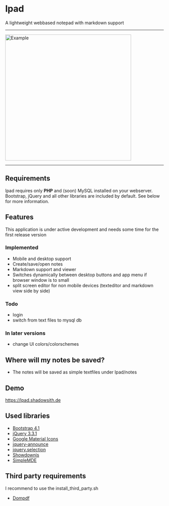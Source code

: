 # lpad
A lightweight webbased notepad with markdown support

---
<img src="https://shadowsith.de/samples/lpad.png" alt="Example" height="400" width="auto">

---

## Requirements
lpad requires only **PHP** and (soon) MySQL installed on your webserver.<br>
Bootstrap, jQuery and all other libraries are included by default. See below for more information.

## Features
This application is under active development and needs some time for the first release version

### Implemented
* Mobile and desktop support
* Create/save/open notes
* Markdown support and viewer
* Switches dynamically between desktop buttons and app menu if browser window is to small
* split screen editor for non mobile devices (texteditor and markdown view side by side)

### Todo
* login
* switch from text files to mysql db

### In later versions
* change UI colors/colorschemes

## Where will my notes be saved?
* The notes will be saved as simple textfiles under lpad/notes

## Demo
https://lpad.shadowsith.de

## Used libraries
* [Bootstrap 4.1](https://getbootstrap.com/docs/4.1/getting-started/introduction/)
* [jQuery 3.3.1](https://jquery.com/)
* [Google Material Icons](https://material.io/tools/icons/)
* [jquery-announce](https://github.com/claviska/jquery-announce.git)
* [jquery.selection](http://madapaja.github.io/jquery.selection/)
* [Showdownjs](https://github.com/showdownjs/showdown)
* [SimpleMDE](https://github.com/sparksuite/simplemde-markdown-editor)

## Third party requirements
I recommend to use the install_third_party.sh
* [Dompdf](https://github.com/dompdf/dompdf)

